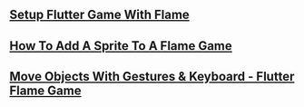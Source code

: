[Setup Flutter Game With Flame](https://www.youtube.com/watch?v=nKDPT47unDo)
---
[How To Add A Sprite To A Flame Game](https://www.youtube.com/watch?v=QYFV5AUnJuA)
---
[Move Objects With Gestures & Keyboard - Flutter Flame Game](https://www.youtube.com/watch?v=RdWDiJKfqT4)
---
